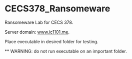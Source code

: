 # CECS378_Ransomeware
Ransomeware Lab for CECS 378.

Server domain: www.ic1101.me.

Place executable in desired folder for testing.

** WARNING: do not run executable on an important folder.
